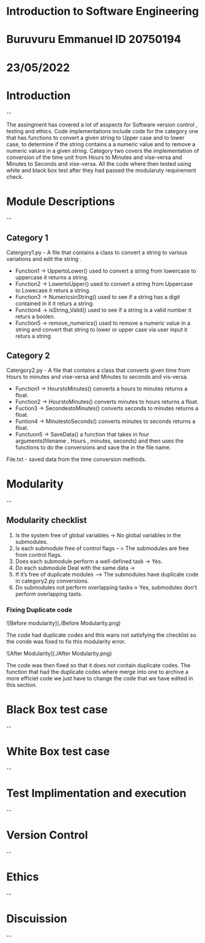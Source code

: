 # Introduction to Software Engineering 
# Buruvuru Emmanuel ID 20750194 
# 23/05/2022 
[]()
# Introduction 
--

The assingment has covered a lot of asspects for Software version control , testing and ethics. Code implementations include code for the category one that has functions to convert a given string to Upper case and to lower case, to determine if the string contains a a numeric value and to remove a numeric values in a given string. Category two covers the implementation of conversion of the time unit from Hours to Minutes and vise-versa and Minutes to Seconds and vise-versa. All the code where then tested using white and black box test after they had passed the modularuty requirement check. 

# Module Descriptions 
--

## Category 1 

Catergory1.py - A file that contains a class to convert a string to various variations and edit the string . 

* Function1 -> UppertoLower() used to convert a string from lowercase to uppercase it returns a string.
* Function2 -> LowertoUpper() used to convert a string from Uppercase to Lowecase it returs a string.
* Function3 -> NumericsinString() used to see if a string has a digit contained in it it returs a string.
* Function4 -> isString_Valid() used to see if a string is a valid number it returs a boolen. 
* Function5 -> remove_numerics() used to remove a numeric value in a string and convert that string to lower or upper case via user input it returs a string

## Category 2 

Catergory2.py - A file that contains a class that converts given time from Hours to minutes and vise-versa and Minutes to seconds and vis-versa. 

* Function1 -> HourstoMinutes() converts a hours to minutes returns a float.
* Function2 -> HourstoMinutes() converts minutes to hours returns a float.
* Fuction3 -> SecondestoMinutes() converts seconds to minutes returns a float. 
* Funtion4 -> MinutestoSeconds() converts minutes to seconds returns a float. 
* Functuon5 -> SaveData() a function that takes in four arguments(filename , Hours , minutes, seconds) and then uses the functions to do the conversions and save the in the file name.

File.txt - saved data from the time conversion methods.


# Modularity 
--

## Modularity checklist 

1. Is the system free of global variables ->  No global variables in the submodules.  
1. Is each submodule free of control flags – > The submodules are free from control flags. 
1. Does each submodule perform a well-defined task -> Yes. 
1. Do each submodule Deal with the same data -> 
1. If it’s free of duplicate modules –> The submodules have duplicate code in category2.py conversions. 
1. Do submodules not perform overlapping tasks-> Yes, submodules don't perform overlapping tasts. 

### Fixing Duplicate code 

![Before modularity](./Before Modularity.png)

The code had duplicate codes and this wans not satisfying the checklist so the conde was fixed to fix this modularity error. 


![After Modularity](./After Modularity.png)

The code was then fixed so that it does not contain duplicate codes. The function that had the duplicate codes where merge into one to archive a more efficiet code we just have to change the code that we have edited in this section. 


# Black Box test case 
--




# White Box test case 
--


# Test Implimentation and execution
--

# Version Control 
--
# Ethics 
--

# Discuission
--



